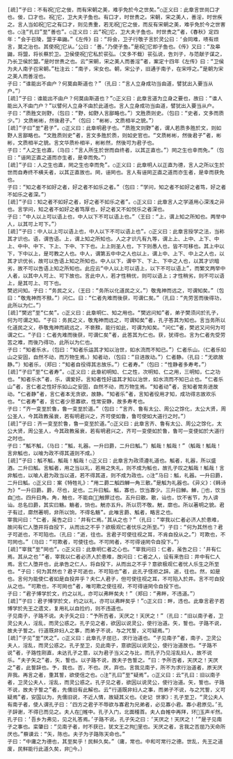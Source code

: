 <!-- { "loadSidebar": true } -->
    [疏]“子曰：不有祝它之佞，而有宋朝之美，难乎免於今之世矣。”○正义曰：此章言世尚口才也。佞，口才也。祝它，卫大夫子鱼也。有口才，时世贵之。宋朝，宋之美人，善淫，时世疾之。言人当如祝它之有口才，则见贵重，若无祝它之佞，而反有宋朝之美，难乎免於今之世害也。○注“孔曰”至“善也”。○正义曰：云“祝它，卫大夫子鱼也。时世贵之”者，《春秋》定四年：“会于召陵，盟于皋鼬。”《左传》曰：“将会，卫子行敬子言於灵公曰：‘会同难，啧有烦言，莫之治也。其使祝它从。’公曰：‘善。’乃使子鱼。”是祝它即子鱼也。《传》又曰：“及皋鼬，将盟，将长蔡於卫。卫侯使祝它私於苌弘。（文多不载）苌弘说，告刘子，与范献子谋之，乃长卫侯於盟。”是时世贵之也。云“宋朝，宋之美人而善淫”者，案定十四年《左传》曰：“卫侯为夫人南子召宋朝。”杜注云：“南子，宋女也。朝，宋公子，旧通于南子，在宋呼之。”是朝为宋之美人而善淫也。
    子曰：“谁能出不由户？何莫由斯道也？”（孔曰：“言人立身成功当由道，譬犹出入要当从户。”）
    [疏]“子曰：谁能出不由户？何莫由斯道也？”○正义曰：此章言道为立身之要也，故曰：“谁人能出入不由门户？”以譬何人立身不由於此道也。言人立身成功当由道，譬犹出入要当从户。
    子曰：“质胜文则野，（包曰：“野，如野人言鄙略也。”）文胜质则史。（包曰：“史者，文多而质少。”）文质彬彬，然後君子。”（包曰：“彬彬，文质相半之貌。”）
    [疏]“子曰”至“君子”。○正义曰：此章明君子也。“质胜文则野”者，谓人若质多胜於文，则如野人言鄙略也。“文胜质则史”者，言文多胜於质，则如史官也。“文质彬彬，然後君子”者，彬彬，文质相半之貌。言文华质朴相半，彬彬然，然後可为君子也。
    子曰：“人之生也直，（马曰：“言人所生於世而自终者，以其正直也。”）罔之生也幸而免。”（包曰：“诬罔正直之道而亦生者，是幸而免。”）
    [疏]“子曰：人之生也直，罔之生也幸而免”。○正义曰：此章明人以正直为德，言人之所以生於世而自寿终不横夭者，以其正直故也。罔，诬罔也。言人有诬罔正直之道而亦生者，是幸而获免也。
    子曰：“知之者不如好之者，好之者不如乐之者。”（包曰：“学问，知之者不如好之者笃，好之者不如乐之者深。”）
    [疏]“子曰：知之者不如好之者，好之者不如乐之者”。○正义曰：此章言人之学道用心深浅之异也。言学问，知之者不如好之者笃厚也，好之者又不如悦乐之者深也。
    子曰：“中人以上可以语上也，中人以下不可以语上也。”（王曰：“上，谓上知之所知也。两举中人，以其可上可下。”）
    [疏]“子曰：中人以上可以语上也，中人以下不可以语上也”。○正义曰：此章言授学之法，当称其才识也。语，谓告语。上，谓上知之所知也。人之才识凡有九等，谓上上、上中、上下、中上、中中、中下、下上、下中、下下也。上上则圣人也，下下则愚人也，皆不可移也。其上中以下，下中以上，是可教之人也。中人，谓第五中中之人也以上，谓上中、上下、中上之人也，以其才识优长，故可以告语上知之所知也。中人以下，谓中下、下上、下中之人也，以其才识暗劣，故不可以告语上知之所知也。此应云“中人以上可以语上，以下不可以语上”，而繁文两举中人者，以其中人可上、可下故也。言此中人，若才性稍优，则可以语上；才性稍劣，则不可以语上，是其可上、可下也。
    樊迟问知。子曰：“务民之义，（王曰：“务所以化道民之义。”）敬鬼神而远之，可谓知矣。”（包曰：“敬鬼神而不黩。”）问仁。曰：“仁者先难而後获，可谓仁矣。”（孔曰：“先劳苦而後得功，此所以为仁。”）
    [疏]“樊迟”至“仁矣”。○正义曰：此章明仁、知之用也。“樊迟问知”者，弟子樊须问於孔子，何为可谓之知。“子曰：务民之义，敬鬼神而远之，可谓知矣”者，孔子答其为知也。言当务所以化道民之义，恭敬鬼神而疏远之，不亵黩，能行如此，可谓为知矣。“问仁”者，樊迟又问何为可谓之仁。“子曰：仁者先难而後获，可谓仁矣”者，此答其为仁也。获，犹得也。言为仁者先受劳苦之难，而後乃得功，此所以为仁也。
    子曰：“知者乐水，（包曰：“知者乐运其才知以治世，如水流而不知已。”）仁者乐山。（仁者乐如山之安固，自然不动，而万物生焉。）知者动，（包曰：“日进故动。”）仁者静。（孔曰：“无欲故静。”）知者乐，（郑曰：“知者自役得其志故乐。”）仁者寿。”（包曰：“性静者多寿考。”）
    [疏]“子曰”至“仁者寿”。○正义曰：此章初明知、仁之性，次明知、仁之用，三明知，仁之功也。“知者乐水”者，乐，谓爱好。言知者性好运其才知以治世，如水流而不知已止也。“仁者乐山”者，言仁者之性好乐如山之安固，自然不动，而万物生焉。“知者动”者，言知者常务进故动。“仁者静”者，言仁者本无贪欲，故静。“知者乐”者，言知者役用才知，成功得志故欢乐也。“仁者寿”者，言仁者少思寡欲，性常安静，故多寿考也。
    子曰：“齐一变至於鲁，鲁一变至於道。”（包曰：“言齐、鲁有太公、周公之馀化，太公大贤，周公圣人，今其政教虽衰，若有明君兴之，齐可使如鲁，鲁可使如大道行之时。”）
    [疏]“子曰：齐一变至於鲁，鲁一变至於道。”○正义曰：此章言齐、鲁有太公、周公之馀化，太公大贤，周公圣人，今其政教虽衰，若有明君兴之，齐可一变使如於鲁，鲁可一变使如於大道行之时也。
    子曰：“觚不觚，（马曰：“觚，礼器。一升曰爵，二升曰觚。”）觚哉！觚哉！”（觚哉！觚哉！言非觚也，以喻为政不得其道则不成。）
    [疏]“子曰：觚不觚，觚哉！觚哉！○正义曰：此章言为政须遵礼道也。觚者，礼器，所以盛酒。二升曰觚。言觚者，用之当以礼，若用之失礼，则不成为觚也，故孔子叹之觚哉！觚哉！言非觚也，以喻人君为政当以道，若不得其道，则不成为政也。○注“马曰：觚，礼器。一升曰爵，二升曰觚。○正义曰：案《特牲礼》：“用二爵二觚四觯一角三散。”是觚为礼器也。《异义》：《韩诗为》“一升曰爵。爵，尽也，足也。二升曰觚。觚，寡也，饮当寡少。三升曰觯。觯，也，饮当自也。四升曰角。角，触也，不能自，触罪过也。五升曰散。散，讪也，饮不省节，为人谤讪。总名曰爵，其实曰觞。觞者，饷也。觥亦五升。所以罚不敬。觥，廓也。所以著明之貌。君子有过，廓然著明，非所以饷，不得名觞”。此唯言爵、觚者，略言之也。
    宰我问曰：“仁者，虽告之曰：‘井有仁焉。’其从之也？”（孔曰：“宰我以仁者必济人於患难，故问有仁人堕井将自投下，从而出之不乎？欲极观仁者忧乐之所至。”）子曰：“何为其然也？君子可逝也，不可陷也。（孔曰：“逝，往也。言君子可使往视之耳，不肯自投从之。”）可欺也，不可罔也。”（马曰：“可欺者，可使往也。不可罔者，不可得诬罔令自投下。”）
    [疏]“宰我”至“罔也”。○正义曰：此章明仁者之心也。“宰我问曰：仁者，虽告之曰：‘井有仁焉。其从之也’”者，宰我以仁者必济人於患难，故问曰：仁者之人，设有来告曰：井中有仁人焉。言仁人堕井也，此承告之仁人，将自投下，从而出之不乎？意欲极观仁者忧人乐生之所至也。“子曰：何为其然也？君子可逝也，不可陷也”者，此孔子怪拒之辞。逝，往也。然，如是也。言何为能使仁者如是自投井乎？夫仁人君子，但可使往视之耳，不可陷入於井。言不可自投从之也。“可欺也，不可罔也”者，唯可欺之使往视，不可得诬罔令自投下也。
    子曰：“君子博学於文，约之以礼，亦可以弗畔矣夫！”（郑曰：“弗畔，不违道。”）
    [疏]“子曰：君子博学於文，约之以礼，亦可以弗畔矣乎！”○正义曰：畔，违也。此章言君子若博学於先王之遗文，复用礼以自捡约，则不违道也。
    子见南子，子路不说。夫子矢之曰：“予所否者，天厌之！天厌之！”（孔曰：“旧以南子者，卫灵公夫人，淫乱，而灵公惑之。孔子见之者，欲因以说灵公，使行治道。矢，誓也。子路不说，故夫子誓之。行道既非妇人之事，而弟子不说，与之咒誓，义可疑焉。”）
    [疏]“子见”至“厌之”。○正义曰：此章孔子屈已，求行治道也。“子见南子”者，南子，卫灵公夫人，淫乱，而灵公惑之。孔子至卫，见此南子，意欲因以说灵公，使行治道故也。“子路不说”者，子路性刚直，未达孔子之意，以为君子当义之与比，而孔子乃见淫乱妇人，故不说乐。“夫子矢之”者，矢，誓也。以子路不说，故夫子告誓之。“曰：予所否者，天厌之！天厌之”者，此誓辞也。予，我也。否，不也。厌，弃也。言我见南子，所不为求行治道者，原天厌弃我。再言之者，重其誓，欲使信之也。○注“孔曰”至“疑焉”。○正义曰：云“孔曰：旧以南子者，卫灵公夫人，淫乱，而灵公惑之。孔子见之者，欲因以说灵公，使行治道。矢，誓也。子路不说，故夫子誓之”者，先儒旧有此解也。云“行道既非妇人之事，而弟子不说，与之咒誓，义可疑焉”者，安国以为，先儒旧说，不近人情，故疑其义也。《史记 世家》：孔子至卫，“灵公夫人有南子者，使人谓孔子曰：‘四方之君子不辱欲与寡君为兄弟者，必见寡小君。寡小君原见。’孔子辞谢，不得已而见之。夫人在帷中。孔子入门，北面稽首。夫人自帷中再拜，环玉声ギ然。孔子曰：‘吾乡为弗见，见之礼答焉。’子路不说。孔子矢之曰：‘天厌之！天厌之！’”是子见南子之事也。栾肇曰：“见南子者，时不获已，犹文王之拘里也。天厌之者，言我之否屈乃天命所厌也。”蔡谟云：“矢，陈也。夫子为子路陈天命也。”
    子曰：“中庸之为德也，其至矣乎！民鲜久矣。”（庸，常也。中和可常行之德。世乱，先王之道废，民鲜能行此道久矣，非今。）

